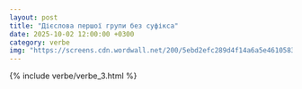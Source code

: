 ```yaml
---
layout: post
title: "Дієслова першої групи без суфікса"
date: 2025-10-02 12:00:00 +0300
category: verbe
img: "https://screens.cdn.wordwall.net/200/5ebd2efc289d4f14a6a5e4610583fb82_0"
---
```


{% include verbe/verbe_3.html %}
